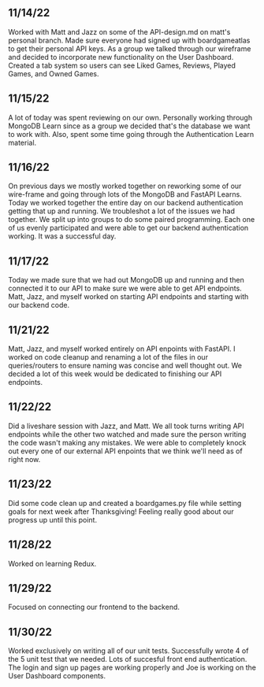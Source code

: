 ## 11/14/22

Worked with Matt and Jazz on some of the API-design.md on matt's personal branch. Made sure everyone had signed up with boardgameatlas to get their personal API keys. As a group we talked through our wireframe and decided to incorporate new functionality on the User Dashboard. Created a tab system so users can see Liked Games, Reviews, Played Games, and Owned Games.

## 11/15/22

A lot of today was spent reviewing on our own. Personally working through MongoDB Learn since as a group we decided that's the database we want to work with. Also, spent some time going through the Authentication Learn material.

## 11/16/22

On previous days we mostly worked together on reworking some of our wire-frame  and going through lots of the MongoDB and FastAPI Learns. Today we worked together the entire day on our backend authentication getting that up and running. We troubleshot a lot of the issues we had together.  We split up into groups to do some paired programming. Each one of us evenly participated and were able to get our backend authentication working. It was a successful day.

## 11/17/22

Today we made sure that we had out MongoDB up and running and then connected it to our API to make sure we were able to get API endpoints. Matt, Jazz, and myself worked on starting API endpoints and starting with our backend code.

## 11/21/22

Matt, Jazz, and myself worked entirely on API enpoints with FastAPI. I worked on code cleanup and renaming a lot of the files in our queries/routers to ensure naming was concise and well thought out. We decided a lot of this week would be dedicated to finishing our API endpoints.

## 11/22/22

Did a liveshare session with Jazz, and Matt. We all took turns writing API endpoints while the other two watched and made sure the person writing the code wasn't making any mistakes. We were able to completely knock out every one of our external API enpoints that we think we'll need as of right now.

## 11/23/22

Did some code clean up and created a boardgames.py file while setting goals for next week after Thanksgiving! Feeling really good about our progress up until this point.

## 11/28/22

Worked on learning Redux.

## 11/29/22

Focused on connecting our frontend to the backend.

## 11/30/22

Worked exclusively on writing all of our unit tests. Successfully wrote 4 of the 5 unit test that we needed. Lots of succesful front end authentication. The login and sign up pages are working properly and Joe is working on the User Dashboard components.
